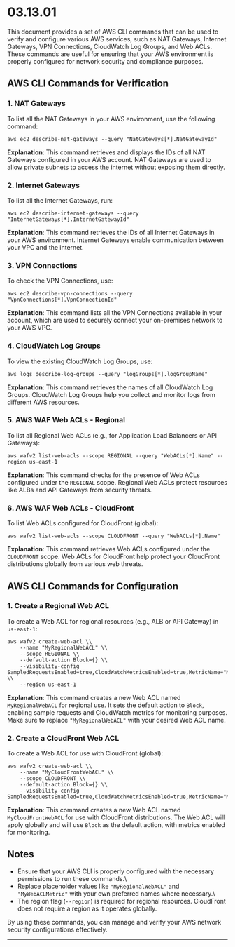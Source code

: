 # 03.13.01 

This document provides a set of AWS CLI commands that can be used to verify and configure various AWS services, such as NAT Gateways, Internet Gateways, VPN Connections, CloudWatch Log Groups, and Web ACLs. These commands are useful for ensuring that your AWS environment is properly configured for network security and compliance purposes.

## AWS CLI Commands for Verification

### 1. NAT Gateways

To list all the NAT Gateways in your AWS environment, use the following command:

```bash\
aws ec2 describe-nat-gateways --query "NatGateways[*].NatGatewayId"
```

**Explanation**: This command retrieves and displays the IDs of all NAT Gateways configured in your AWS account. NAT Gateways are used to allow private subnets to access the internet without exposing them directly.

### 2. Internet Gateways

To list all the Internet Gateways, run:

```bash\
aws ec2 describe-internet-gateways --query "InternetGateways[*].InternetGatewayId"
```

**Explanation**: This command retrieves the IDs of all Internet Gateways in your AWS environment. Internet Gateways enable communication between your VPC and the internet.

### 3. VPN Connections

To check the VPN Connections, use:

```bash\
aws ec2 describe-vpn-connections --query "VpnConnections[*].VpnConnectionId"
```

**Explanation**: This command lists all the VPN Connections available in your account, which are used to securely connect your on-premises network to your AWS VPC.

### 4. CloudWatch Log Groups

To view the existing CloudWatch Log Groups, use:

```bash\
aws logs describe-log-groups --query "logGroups[*].logGroupName"
```

**Explanation**: This command retrieves the names of all CloudWatch Log Groups. CloudWatch Log Groups help you collect and monitor logs from different AWS resources.

### 5. AWS WAF Web ACLs - Regional

To list all Regional Web ACLs (e.g., for Application Load Balancers or API Gateways):

```bash\
aws wafv2 list-web-acls --scope REGIONAL --query "WebACLs[*].Name" --region us-east-1
```

**Explanation**: This command checks for the presence of Web ACLs configured under the `REGIONAL` scope. Regional Web ACLs protect resources like ALBs and API Gateways from security threats.

### 6. AWS WAF Web ACLs - CloudFront

To list Web ACLs configured for CloudFront (global):

```bash\
aws wafv2 list-web-acls --scope CLOUDFRONT --query "WebACLs[*].Name"
```

**Explanation**: This command retrieves Web ACLs configured under the `CLOUDFRONT` scope. Web ACLs for CloudFront help protect your CloudFront distributions globally from various web threats.

## AWS CLI Commands for Configuration

### 1. Create a Regional Web ACL

To create a Web ACL for regional resources (e.g., ALB or API Gateway) in `us-east-1`:

```bash\
aws wafv2 create-web-acl \\
    --name "MyRegionalWebACL" \\
    --scope REGIONAL \\
    --default-action Block={} \\
    --visibility-config SampledRequestsEnabled=true,CloudWatchMetricsEnabled=true,MetricName="MyWebACLMetric" \\
    --region us-east-1
```

**Explanation**: This command creates a new Web ACL named `MyRegionalWebACL` for regional use. It sets the default action to `Block`, enabling sample requests and CloudWatch metrics for monitoring purposes. Make sure to replace `"MyRegionalWebACL"` with your desired Web ACL name.

### 2. Create a CloudFront Web ACL

To create a Web ACL for use with CloudFront (global):

```bash\
aws wafv2 create-web-acl \\
    --name "MyCloudFrontWebACL" \\
    --scope CLOUDFRONT \\
    --default-action Block={} \\
    --visibility-config SampledRequestsEnabled=true,CloudWatchMetricsEnabled=true,MetricName="MyWebACLMetric"
```

**Explanation**: This command creates a new Web ACL named `MyCloudFrontWebACL` for use with CloudFront distributions. The Web ACL will apply globally and will use `Block` as the default action, with metrics enabled for monitoring.

## Notes

- Ensure that your AWS CLI is properly configured with the necessary permissions to run these commands.\
- Replace placeholder values like `"MyRegionalWebACL"` and `"MyWebACLMetric"` with your own preferred names where necessary.\
- The region flag (`--region`) is required for regional resources. CloudFront does not require a region as it operates globally.

By using these commands, you can manage and verify your AWS network security configurations effectively.

---

